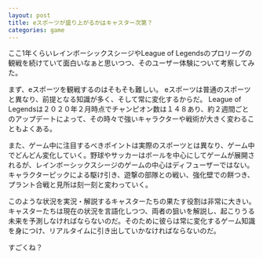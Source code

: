 ```yaml
---
layout: post
title: eスポーツが盛り上がるかはキャスター次第？
categories: game
---
```



ここ1年くらいレインボーシックスシージやLeague of Legendsのプロリーグの観戦を続けていて面白いなぁと思いつつ、そのユーザー体験について考察してみた。

まず、eスポーツを観戦するのはそもそも難しい。
eスポーツは普通のスポーツと異なり、前提となる知識が多く、そして常に変化するからだ。
League of Legendsは２０２０年２月時点でチャンピオン数は１４８あり、約２週間ごとのアップデートによって、その時々で強いキャラクターや戦術が大きく変わることもよくある。

また、ゲーム中に注目するべきポイントは実際のスポーツとは異なり、ゲーム中でどんどん変化していく。野球やサッカーはボールを中心にしてゲームが展開されるが、レインボーシックスシージのゲームの中心はディフューザーではない。キャラクターピックによる駆け引き、遊撃の部隊との戦い、強化壁での餅つき、プラント合戦と見所は刻一刻と変わっていく。


このような状況を実況・解説するキャスターたちの果たす役割は非常に大きい。キャスターたちは現在の状況を言語化しつつ、両者の狙いを解説し、起こりうる未来を予測しなければならないのだ。そのために彼らは常に変化するゲーム知識を身につけ、リアルタイムに引き出していかなければならないのだ。

すごくね？